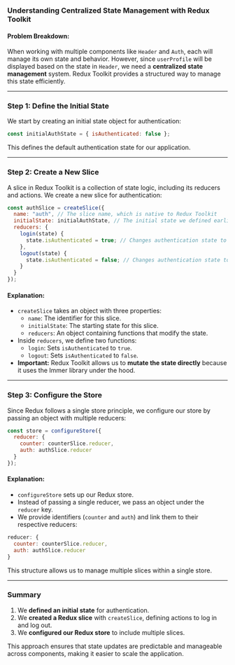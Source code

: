 ### Understanding Centralized State Management with Redux Toolkit

#### Problem Breakdown:
When working with multiple components like `Header` and `Auth`, each will manage its own state and behavior. However, since `userProfile` will be displayed based on the state in `Header`, we need a **centralized state management** system. Redux Toolkit provides a structured way to manage this state efficiently.

---

### Step 1: Define the Initial State
We start by creating an initial state object for authentication:

```jsx
const initialAuthState = { isAuthenticated: false };
```

This defines the default authentication state for our application.

---

### Step 2: Create a New Slice
A slice in Redux Toolkit is a collection of state logic, including its reducers and actions. We create a new slice for authentication:

```jsx
const authSlice = createSlice({
  name: "auth", // The slice name, which is native to Redux Toolkit
  initialState: initialAuthState, // The initial state we defined earlier
  reducers: {
    login(state) {
      state.isAuthenticated = true; // Changes authentication state to logged in
    },
    logout(state) {
      state.isAuthenticated = false; // Changes authentication state to logged out
    }
  }
});
```

#### Explanation:
- `createSlice` takes an object with three properties:
  - `name`: The identifier for this slice.
  - `initialState`: The starting state for this slice.
  - `reducers`: An object containing functions that modify the state.
- Inside `reducers`, we define two functions:
  - `login`: Sets `isAuthenticated` to `true`.
  - `logout`: Sets `isAuthenticated` to `false`.
- **Important:** Redux Toolkit allows us to **mutate the state directly** because it uses the Immer library under the hood.

---

### Step 3: Configure the Store
Since Redux follows a single store principle, we configure our store by passing an object with multiple reducers:

```jsx
const store = configureStore({
  reducer: {
    counter: counterSlice.reducer,
    auth: authSlice.reducer
  }
});
```

#### Explanation:
- `configureStore` sets up our Redux store.
- Instead of passing a single reducer, we pass an object under the `reducer` key.
- We provide identifiers (`counter` and `auth`) and link them to their respective reducers:

```jsx
reducer: {
  counter: counterSlice.reducer,
  auth: authSlice.reducer
}
```

This structure allows us to manage multiple slices within a single store.

---

### Summary
1. We **defined an initial state** for authentication.
2. We **created a Redux slice** with `createSlice`, defining actions to log in and log out.
3. We **configured our Redux store** to include multiple slices.

This approach ensures that state updates are predictable and manageable across components, making it easier to scale the application.